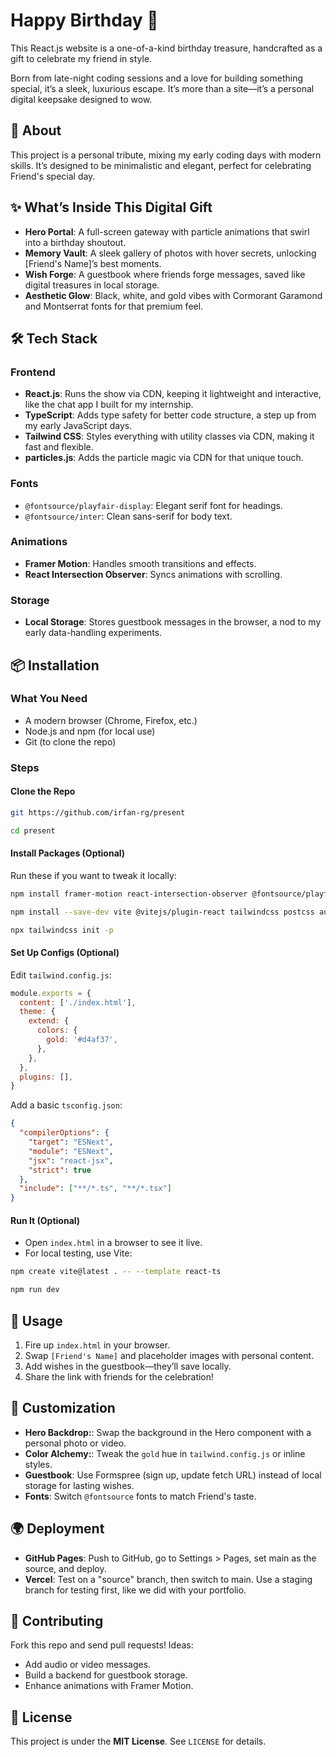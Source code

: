 
# Happy Birthday 🎉

This React.js website is a one-of-a-kind birthday treasure, handcrafted as a gift to celebrate my friend in style. 

Born from late-night coding sessions and a love for building something special, it’s a sleek, luxurious escape. It’s more than a site—it’s a personal digital keepsake designed to wow.

## 🎈 About

This project is a personal tribute, mixing my early coding days with modern skills. It’s designed to be minimalistic and elegant, perfect for celebrating Friend's special day.

## ✨ What’s Inside This Digital Gift

- **Hero Portal**: A full-screen gateway with particle animations that swirl into a birthday shoutout.
- **Memory Vault**: A sleek gallery of photos with hover secrets, unlocking [Friend's Name]’s best moments.
- **Wish Forge**: A guestbook where friends forge messages, saved like digital treasures in local storage.
- **Aesthetic Glow**: Black, white, and gold vibes with Cormorant Garamond and Montserrat fonts for that premium feel.

## 🛠 Tech Stack

### Frontend

- **React.js**: Runs the show via CDN, keeping it lightweight and interactive, like the chat app I built for my internship.
- **TypeScript**: Adds type safety for better code structure, a step up from my early JavaScript days.
- **Tailwind CSS**: Styles everything with utility classes via CDN, making it fast and flexible.
- **particles.js**: Adds the particle magic via CDN for that unique touch.

### Fonts

- `@fontsource/playfair-display`: Elegant serif font for headings.
- `@fontsource/inter`: Clean sans-serif for body text.

### Animations

- **Framer Motion**: Handles smooth transitions and effects.
- **React Intersection Observer**: Syncs animations with scrolling.

### Storage

- **Local Storage**: Stores guestbook messages in the browser, a nod to my early data-handling experiments.

## 📦 Installation

### What You Need

- A modern browser (Chrome, Firefox, etc.)
- Node.js and npm (for local use)
- Git (to clone the repo)

### Steps

#### **Clone the Repo**

```bash
git https://github.com/irfan-rg/present

cd present
```

#### Install Packages (Optional)

Run these if you want to tweak it locally:

```bash
npm install framer-motion react-intersection-observer @fontsource/playfair-display @fontsource/inter

npm install --save-dev vite @vitejs/plugin-react tailwindcss postcss autoprefixer typescript

npx tailwindcss init -p
```

#### Set Up Configs (Optional)

Edit `tailwind.config.js`:

```js
module.exports = {
  content: ['./index.html'],
  theme: {
    extend: {
      colors: {
        gold: '#d4af37',
      },
    },
  },
  plugins: [],
}
```

Add a basic `tsconfig.json`:

```json
{
  "compilerOptions": {
    "target": "ESNext",
    "module": "ESNext",
    "jsx": "react-jsx",
    "strict": true
  },
  "include": ["**/*.ts", "**/*.tsx"]
}
```

#### Run It (Optional)

- Open `index.html` in a browser to see it live.
- For local testing, use Vite:

```bash
npm create vite@latest . -- --template react-ts

npm run dev
```

## 🚀 Usage

1. Fire up `index.html` in your browser.
2. Swap `[Friend's Name]` and placeholder images with personal content.
3. Add wishes in the guestbook—they’ll save locally.
4. Share the link with friends for the celebration!

## 🎨 Customization

- **Hero Backdrop:**: Swap the background in the Hero component with a personal photo or video.
- **Color Alchemy:**: Tweak the `gold` hue in `tailwind.config.js` or inline styles.
- **Guestbook**: Use Formspree (sign up, update fetch URL) instead of local storage for lasting wishes.
- **Fonts**: Switch `@fontsource` fonts to match Friend's taste.

## 🌍 Deployment

- **GitHub Pages**: Push to GitHub, go to Settings > Pages, set main as the source, and deploy.
- **Vercel**: Test on a "source" branch, then switch to main.
  Use a staging branch for testing first, like we did with your portfolio.

## 🤝 Contributing

Fork this repo and send pull requests! Ideas:

- Add audio or video messages.
- Build a backend for guestbook storage.
- Enhance animations with Framer Motion.

## 📄 License

This project is under the **MIT License**. See `LICENSE` for details.
